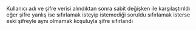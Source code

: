 Kullanıcı adı ve şifre verisi alındıktan sonra sabit değişken ile karşılaştırıldı eğer şifre yanlış ise sıfırlamak isteyip istemediği soruldu
sıfırlamak isterse eski şifreyle aynı olmamak koşuluyla şifre sıfırlandı 